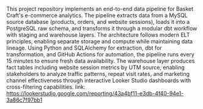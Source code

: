 This project repository implements an end-to-end data pipeline for Basket Craft's e-commerce analytics. The pipeline extracts data from a MySQL source database (products, orders, and website sessions), loads it into a PostgreSQL raw schema, and transforms it through a modular dbt workflow with staging and warehouse layers. The architecture follows modern ELT principles, enabling separate storage and compute while maintaining data lineage. Using Python and SQLAlchemy for extraction, dbt for transformation, and GitHub Actions for automation, the pipeline runs every 15 minutes to ensure fresh data availability. The warehouse layer produces fact tables including website session metrics by UTM source, enabling stakeholders to analyze traffic patterns, repeat visit rates, and marketing channel effectiveness through interactive Looker Studio dashboards with cross-filtering capabilities.
link: https://lookerstudio.google.com/reporting/43a4bf11-e3db-4f40-94e1-3a86c7f97bb1